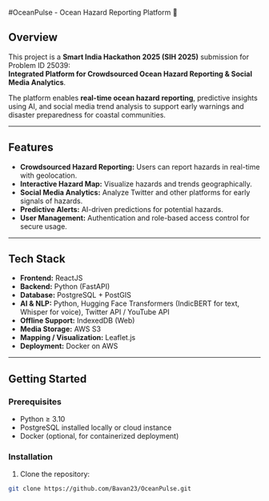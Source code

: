 #OceanPulse - Ocean Hazard Reporting Platform 🌊


## Overview
This project is a **Smart India Hackathon 2025 (SIH 2025)** submission for Problem ID 25039:  
**Integrated Platform for Crowdsourced Ocean Hazard Reporting & Social Media Analytics**.

The platform enables **real-time ocean hazard reporting**, predictive insights using AI, and social media trend analysis to support early warnings and disaster preparedness for coastal communities.

---

## Features
- **Crowdsourced Hazard Reporting:** Users can report hazards in real-time with geolocation.  
- **Interactive Hazard Map:** Visualize hazards and trends geographically.  
- **Social Media Analytics:** Analyze Twitter and other platforms for early signals of hazards.  
- **Predictive Alerts:** AI-driven predictions for potential hazards.  
- **User Management:** Authentication and role-based access control for secure usage.  

---

## Tech Stack
- **Frontend:** ReactJS 
- **Backend:**  Python (FastAPI)  
- **Database:** PostgreSQL + PostGIS
- **AI & NLP:** Python, Hugging Face Transformers (IndicBERT for text, Whisper for voice), Twitter API / YouTube API
- **Offline Support:** IndexedDB (Web)
- **Media Storage:** AWS S3
- **Mapping / Visualization:** Leaflet.js  
- **Deployment:** Docker on AWS

---

## Getting Started
### Prerequisites
- Python ≥ 3.10  
- PostgreSQL installed locally or cloud instance  
- Docker (optional, for containerized deployment)  

### Installation
1. Clone the repository:
```bash
git clone https://github.com/Bavan23/OceanPulse.git
